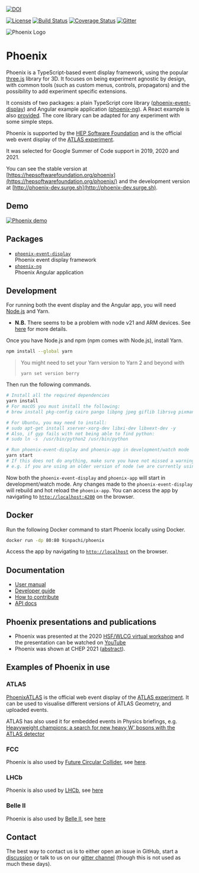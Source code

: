 [![DOI](https://zenodo.org/badge/135442382.svg)](https://zenodo.org/badge/latestdoi/135442382)

[![License][license-img]][license-url]
[![Build Status][build-img]][build-link]
[![Coverage Status](https://coveralls.io/repos/github/HSF/phoenix/badge.svg?branch=master)](https://coveralls.io/github/HSF/phoenix?branch=master)
[![Gitter](https://badges.gitter.im/phoenix-developers/community.svg)](https://gitter.im/phoenix-developers/community?utm_source=badge&utm_medium=badge&utm_campaign=pr-badge)

[build-img]: https://github.com/HSF/phoenix/actions/workflows/main.yml/badge.svg?branch=master
[build-link]: https://github.com/HSF/phoenix/actions/workflows/main.yml?query=branch%3Amaster
[license-img]: https://img.shields.io/github/license/hsf/phoenix.svg
[license-url]: https://github.com/hsf/phoenix/blob/main/LICENSE

![Phoenix Logo](https://raw.github.com/HSF/phoenix/master/packages/phoenix-ng/projects/phoenix-app/src/assets/images/logo-text.svg)

# Phoenix

Phoenix is a TypeScript-based event display framework, using the popular [three.js](https://threejs.org) library for 3D. It focuses on being experiment agnostic by design, with common tools (such as custom menus, controls, propagators) and the possibility to add experiment specific extensions.

It consists of two packages: a plain TypeScript core library ([phoenix-event-display](./packages/phoenix-event-display/README.md)) and Angular example application ([phoenix-ng](./packages/phoenix-ng/README.md)). A React example is also [provided](https://github.com/9inpachi/phoenix-react). The core library can be adapted for any experiment with some simple steps.

Phoenix is supported by the [HEP Software Foundation](https://hepsoftwarefoundation.org) and is the official web event display of the [ATLAS experiment](https://atlas.cern).

It was selected for Google Summer of Code support in 2019, 2020 and 2021.

You can see the stable version at [https://hepsoftwarefoundation.org/phoenix](https://hepsoftwarefoundation.org/phoenix/) and the development version at [http://phoenix-dev.surge.sh](http://phoenix-dev.surge.sh).

## Demo

[![Phoenix demo](https://raw.github.com/HSF/phoenix/master/packages/phoenix-ng/projects/phoenix-app/src/assets/images/video-cover.png)](https://www.youtube.com/watch?v=ETtkZ-mnzgQ)

## Packages

* [`phoenix-event-display`](./packages/phoenix-event-display/)  
  Phoenix event display framework
* [`phoenix-ng`](./packages/phoenix-ng/)  
  Phoenix Angular application

## Development

For running both the event display and the Angular app, you will need [Node.js](https://nodejs.org/en/download/) and Yarn.

* **N.B.** There seems to be a problem with node v21 and ARM devices. See [here](https://github.com/HSF/phoenix/issues/627) for more details.

Once you have Node.js and npm (npm comes with Node.js), install Yarn.

```sh
npm install --global yarn
```

> You might need to set your Yarn version to Yarn 2 and beyond with
> ```
> yarn set version berry
> ```

Then run the following commands.

```sh
# Install all the required dependencies
yarn install
# For macOS you must install the following:
# brew install pkg-config cairo pango libpng jpeg giflib librsvg pixman

# For Ubuntu, you may need to install:
# sudo apt-get install xserver-xorg-dev libxi-dev libxext-dev -y
# Also, if gyp fails with not being able to find python:
# sudo ln -s  /usr/bin/python2 /usr/bin/python

# Run phoenix-event-display and phoenix-app in development/watch mode
yarn start
# If this does not do anything, make sure you have not missed a warning.
# e.g. if you are using an older version of node (we are currently using v20), then it may not work
```

Now both the `phoenix-event-display` and `phoenix-app` will start in development/watch mode. Any changes made to the `phoenix-event-display` will rebuild and hot reload the `phoenix-app`. You can access the app by navigating to [`http://localhost:4200`](http://localhost:4200) on the browser.

## Docker

Run the following Docker command to start Phoenix locally using Docker.

```sh
docker run -dp 80:80 9inpachi/phoenix
```

Access the app by navigating to [`http://localhost`](http://localhost) on the browser.

## Documentation

* [User manual](./guides/users.md)
* [Developer guide](./guides/developers#readme)
* [How to contribute](./CONTRIBUTING.md)
* [API docs](https://hepsoftwarefoundation.org/phoenix/api-docs/)

## Phoenix presentations and publications

* Phoenix was presented at the 2020 [HSF/WLCG virtual workshop](https://indico.cern.ch/event/941278/contributions/4084836/) and the presentation can be watched on [YouTube](https://www.youtube.com/watch?v=aFvlf9TpyEc&t=347s)
* Phoenix was shown at CHEP 2021 ([abstract](https://www.epj-conferences.org/articles/epjconf/pdf/2021/05/epjconf_chep2021_01007.pdf)).

## Examples of Phoenix in use

### ATLAS
[PhoenixATLAS](https://github.com/ATLAS-experiment/PhoenixATLAS) is the official web event display of the [ATLAS experiment](https://atlas.cern). It can be used to visualise different versions of ATLAS Geometry, and uploaded events.

ATLAS has also used it for embedded events in Physics briefings, e.g. [Heavyweight champions: a search for new heavy W' bosons with the ATLAS detector](https://www.google.com/url?sa=t&rct=j&q=&esrc=s&source=web&cd=&cad=rja&uact=8&ved=2ahUKEwi5vtnp8Yr8AhWw9LsIHeSPBRoQFnoECCAQAQ&url=https%3A%2F%2Fatlas.cern%2Fupdates%2Fbriefing%2Fsearch-heavy-W-bosons&usg=AOvVaw3RpPlPkM5i4gdk2S27cX-C)

### FCC
Phoenix is also used by [Future Circular Collider](https://fcc.web.cern.ch), see [here](https://fccsw.web.cern.ch/fccsw/phoenix/).

### LHCb
Phoenix is also used by [LHCb](http://lhcb.web.cern.ch), see [here](https://lhcb-eventdisplay.web.cern.ch/)

### Belle II
Phoenix is also used by [Belle II](https://www.belle2.org), see [here](https://display.belle2.org/)


## Contact
The best way to contact us is to either open an issue in GitHub, start a [discussion](https://github.com/HSF/phoenix/discussions) or talk to us on our [gitter channel](https://gitter.im/phoenix-developers/community) (though this is not used as much these days).
